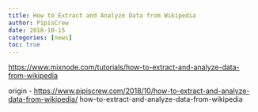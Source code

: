 ```yaml
---
title: How to Extract and Analyze Data from Wikipedia
author: PipisCrew
date: 2018-10-15
categories: [news]
toc: true
---
```


https://www.mixnode.com/tutorials/how-to-extract-and-analyze-data-from-wikipedia

origin - https://www.pipiscrew.com/2018/10/how-to-extract-and-analyze-data-from-wikipedia/ how-to-extract-and-analyze-data-from-wikipedia